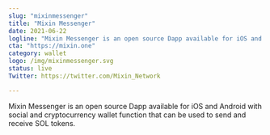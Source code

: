 ```yaml
---
slug: "mixinmessenger"
title: "Mixin Messenger"
date: 2021-06-22
logline: "Mixin Messenger is an open source Dapp available for iOS and Android with social and cryptocurrency wallet function that can be used to send and receive SOL tokens."
cta: "https://mixin.one"
category: wallet
logo: /img/mixinmessenger.svg
status: live
Twitter: https://twitter.com/Mixin_Network

---
```


Mixin Messenger is an open source Dapp available for iOS and Android with social and cryptocurrency wallet function that can be used to send and receive SOL tokens.
